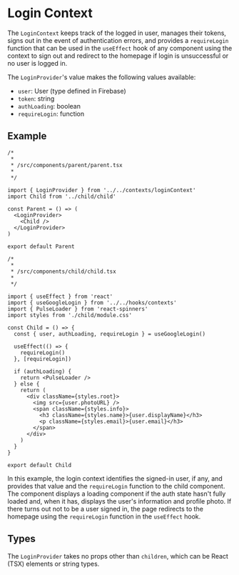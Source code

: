 # Login Context

The `LoginContext` keeps track of the logged in user, manages their tokens, signs out in the event of authentication errors, and provides a `requireLogin` function that can be used in the `useEffect` hook of any component using the context to sign out and redirect to the homepage if login is unsuccessful or no user is logged in.

The `LoginProvider`'s value makes the following values available:

- `user`: User (type defined in Firebase)
- `token`: string
- `authLoading`: boolean
- `requireLogin`: function

## Example

```tsx
/*
 *
 * /src/components/parent/parent.tsx
 *
 */

import { LoginProvider } from '../../contexts/loginContext'
import Child from '../child/child'

const Parent = () => (
  <LoginProvider>
    <Child />
  </LoginProvider>
)

export default Parent

/*
 *
 * /src/components/child/child.tsx
 *
 */

import { useEffect } from 'react'
import { useGoogleLogin } from '../../hooks/contexts'
import { PulseLoader } from 'react-spinners'
import styles from './child/module.css'

const Child = () => {
  const { user, authLoading, requireLogin } = useGoogleLogin()

  useEffect(() => {
    requireLogin()
  }, [requireLogin])

  if (authLoading) {
    return <PulseLoader />
  } else {
    return (
      <div className={styles.root}>
        <img src={user.photoURL} />
        <span className={styles.info}>
          <h3 className={styles.name}>{user.displayName}</h3>
          <p className={styles.email}>{user.email}</h3>
        </span>
      </div>
    )
  }
}

export default Child
```

In this example, the login context identifies the signed-in user, if any, and provides that value and the `requireLogin` function to the child component. The component displays a loading component if the auth state hasn't fully loaded and, when it has, displays the user's information and profile photo. If there turns out not to be a user signed in, the page redirects to the homepage using the `requireLogin` function in the `useEffect` hook.

## Types

The `LoginProvider` takes no props other than `children`, which can be React (TSX) elements or string types.
